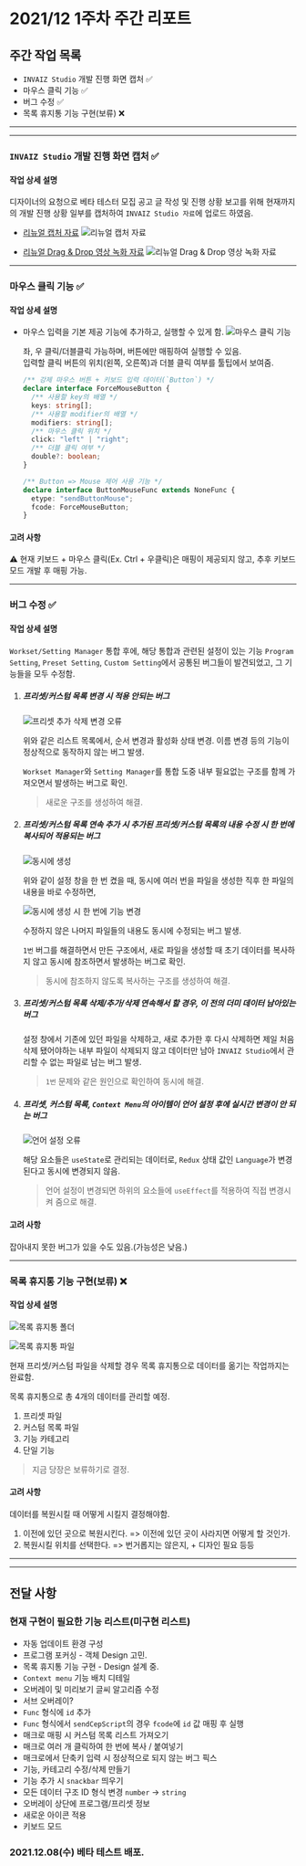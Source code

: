 # 2021/12 1주차 주간 리포트

## 주간 작업 목록

- `INVAIZ Studio` 개발 진행 화면 캡처 ✅
- 마우스 클릭 기능 ✅
- 버그 수정 ✅
- 목록 휴지통 기능 구현(보류) ❌

---

---

### `INVAIZ Studio` 개발 진행 화면 캡처 ✅

#### 작업 상세 설명

디자이너의 요청으로 베타 테스터 모집 공고 글 작성 및 진행 상황 보고를 위해 현재까지의 개발 진행 상황 일부를 캡처하여 `INVAIZ Studio 자료`에 업로드 하였음.

- [리뉴얼 캡처 자료](https://flow.team/l/KLIA)
  ![리뉴얼 캡처 자료](assets/리뉴얼_캡처_자료.png)

- [리뉴얼 Drag & Drop 영상 녹화 자료](https://flow.team/l/KwwH)
  ![리뉴얼 Drag & Drop 영상 녹화 자료](assets/리뉴얼_D&D_영상_녹화_자료.png)

---

### 마우스 클릭 기능 ✅

#### 작업 상세 설명

- 마우스 입력을 기본 제공 기능에 추가하고, 실행할 수 있게 함.
  ![마우스 클릭 기능](assets/마우스_클릭_기능.png)

  좌, 우 클릭/더블클릭 가능하며, 버튼에만 매핑하여 실행할 수 있음.  
   입력할 클릭 버튼의 위치(왼쪽, 오른쪽)과 더블 클릭 여부를 툴팁에서 보여줌.

  ```ts
  /** 강제 마우스 버튼 + 키보드 입력 데이터(`Button`) */
  declare interface ForceMouseButton {
    /** 사용할 key의 배열 */
    keys: string[];
    /** 사용할 modifier의 배열 */
    modifiers: string[];
    /** 마우스 클릭 위치 */
    click: "left" | "right";
    /** 더블 클릭 여부 */
    double?: boolean;
  }

  /** Button => Mouse 제어 사용 기능 */
  declare interface ButtonMouseFunc extends NoneFunc {
    etype: "sendButtonMouse";
    fcode: ForceMouseButton;
  }
  ```

#### 고려 사항

⚠️ 현재 키보드 + 마우스 클릭(Ex. Ctrl + 우클릭)은 매핑이 제공되지 않고, 추후 키보드 모드 개발 후 매핑 가능.

---

### 버그 수정 ✅

#### 작업 상세 설명

`Workset/Setting Manager` 통합 후에, 해당 통합과 관련된 설정이 있는 기능 `Program Setting`, `Preset Setting`, `Custom Setting`에서 공통된 버그들이 발견되었고, 그 기능들을 모두 수정함.

1. ##### 프리셋/커스텀 목록 변경 시 적용 안되는 버그

   ![프리셋 추가 삭제 변경 오류](assets/프리셋_추가_삭제_변경_오류.png)

   위와 같은 리스트 목록에서, 순서 변경과 활성화 상태 변경. 이름 변경 등의 기능이 정상적으로 동작하지 않는 버그 발생.

   `Workset Manager`와 `Setting Manager`를 통합 도중 내부 필요없는 구조를 함께 가져오면서 발생하는 버그로 확인.

   > 새로운 구조를 생성하여 해결.

2. ##### 프리셋/커스텀 목록 연속 추가 시 추가된 프리셋/커스텀 목록의 내용 수정 시 한 번에 복사되어 적용되는 버그

   ![동시에 생성](assets/동시에_생성.png)

   위와 같이 설정 창을 한 번 켰을 때, 동시에 여러 번을 파일을 생성한 직후 한 파일의 내용을 바로 수정하면,

   ![동시에 생성 시 한 번에 기능 변경](assets/동시에_생성_시_한_번에_기능_변경.png)

   수정하지 않은 나머지 파일들의 내용도 동시에 수정되는 버그 발생.

   `1번` 버그를 해결하면서 만든 구조에서, 새로 파일을 생성할 때 초기 데이터를 복사하지 않고 동시에 참조하면서 발생하는 버그로 확인.

   > 동시에 참조하지 않도록 복사하는 구조를 생성하여 해결.

3. ##### 프리셋/커스텀 목록 삭제/추가/삭제 연속해서 할 경우, 이 전의 더미 데이터 남아있는 버그

   설정 창에서 기존에 있던 파일을 삭제하고, 새로 추가한 후 다시 삭제하면
   제일 처음 삭제 됐어야하는 내부 파일이 삭제되지 않고 데이터만 남아 `INVAIZ Studio`에서 관리할 수 없는 파일로 남는 버그 발생.

   > `1번` 문제와 같은 원인으로 확인하여 동시에 해결.

4. ##### 프리셋, 커스텀 목록, `Context Menu`의 아이템이 언어 설정 후에 실시간 변경이 안 되는 버그

   ![언어 설정 오류](assets/언어_설정_오류.png)

   해당 요소들은 `useState`로 관리되는 데이터로, `Redux` 상태 값인 `Language`가 변경된다고 동시에 변경되지 않음.

   > 언어 설정이 변경되면 하위의 요소들에 `useEffect`를 적용하여 직접 변경시켜 줌으로 해결.

#### 고려 사항

잡아내지 못한 버그가 있을 수도 있음.(가능성은 낮음.)

---

### 목록 휴지통 기능 구현(보류) ❌

#### 작업 상세 설명

![목록 휴지통 폴더](assets/목록_휴지통_폴더.png)

![목록 휴지통 파일](assets/목록_휴지통_파일.png)

현재 프리셋/커스텀 파일을 삭제할 경우 목록 휴지통으로 데이터를 옮기는 작업까지는 완료함.

목록 휴지통으로 총 4개의 데이터를 관리할 예정.

1. 프리셋 파일
2. 커스텀 목록 파일
3. 기능 카테고리
4. 단일 기능

> 지금 당장은 보류하기로 결정.

#### 고려 사항

데이터를 복원시킬 때 어떻게 시킬지 결정해야함.

1. 이전에 있던 곳으로 복원시킨다. => 이전에 있던 곳이 사라지면 어떻게 할 것인가.
2. 복원시킬 위치를 선택한다. => 번거롭지는 않은지, + 디자인 필요
   등등

---

---

## 전달 사항

### 현재 구현이 필요한 기능 리스트(미구현 리스트)

- 자동 업데이트 환경 구성
- 프로그램 포커싱 - 객체 Design 고민.
- 목록 휴지통 기능 구현 - Design 설계 중.
- `Context menu` 기능 배치 디테일
- 오버레이 및 미리보기 글씨 알고리즘 수정
- 서브 오버레이?
- `Func` 형식에 `id` 추가
- `Func` 형식에서 `sendCepScript`의 경우 `fcode`에 `id` 값 매핑 후 실행
- 매크로 매핑 시 커스텀 목록 리스트 가져오기
- 매크로 여러 개 클릭하여 한 번에 복사 / 붙여넣기
- 매크로에서 단축키 입력 시 정상적으로 되지 않는 버그 픽스
- 기능, 카테고리 수정/삭제 만들기
- 기능 추가 시 `snackbar` 띄우기
- 모든 데이터 구조 ID 형식 변경 `number` -> `string`
- 오버레이 상단에 프로그램/프리셋 정보
- 새로운 아이콘 적용
- 키보드 모드

### 2021.12.08(수) 베타 테스트 배포.
